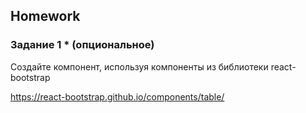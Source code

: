 ##  Homework

### Задание 1 * (опциональное)

Создайте компонент, используя компоненты из библиотеки react-bootstrap  

https://react-bootstrap.github.io/components/table/